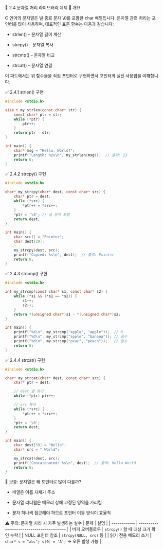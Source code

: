 🔹 2.4 문자열 처리 라이브러리 예제
📌 개요

C 언어의 문자열은 널 종료 문자 \0를 포함한 char 배열입니다.
문자열 관련 처리는 포인터를 많이 사용하며, 대표적인 표준 함수는 다음과 같습니다:

* strlen() – 문자열 길이 계산

* strcpy() – 문자열 복사

* strcmp() – 문자열 비교

* strcat() – 문자열 연결

이 파트에서는 위 함수들을 직접 포인터로 구현하면서 포인터의 실전 사용법을 이해합니다.

✅ 2.4.1 strlen() 구현
```C
#include <stdio.h>

size_t my_strlen(const char* str) {
    const char* ptr = str;
    while (*ptr) {
        ptr++;
    }
    return ptr - str;
}

int main() {
    char* msg = "Hello, World!";
    printf("Length: %zu\n", my_strlen(msg));  // 출력: 13
    return 0;
}
```
✅ 2.4.2 strcpy() 구현
```C
#include <stdio.h>

char* my_strcpy(char* dest, const char* src) {
    char* ptr = dest;
    while (*src) {
        *ptr++ = *src++;
    }
    *ptr = '\0'; // 널 문자 포함
    return dest;
}

int main() {
    char src[] = "Pointer";
    char dest[20];

    my_strcpy(dest, src);
    printf("Copied: %s\n", dest);  // 출력: Pointer
    return 0;
}
```
✅ 2.4.3 strcmp() 구현
```C
#include <stdio.h>

int my_strcmp(const char* s1, const char* s2) {
    while (*s1 && (*s1 == *s2)) {
        s1++;
        s2++;
    }
    return *(unsigned char*)s1 - *(unsigned char*)s2;
}

int main() {
    printf("%d\n", my_strcmp("apple", "apple"));  // 0
    printf("%d\n", my_strcmp("apple", "banana")); // 음수
    printf("%d\n", my_strcmp("pear", "peach"));   // 양수
    return 0;
}
```
✅ 2.4.4 strcat() 구현
```C
#include <stdio.h>

char* my_strcat(char* dest, const char* src) {
    char* ptr = dest;

    // dest 끝 찾기
    while (*ptr) ptr++;

    // src 복사
    while (*src) {
        *ptr++ = *src++;
    }
    *ptr = '\0';
    return dest;
}

int main() {
    char dest[50] = "Hello";
    char* src = " World";

    my_strcat(dest, src);
    printf("Concatenated: %s\n", dest);  // 출력: Hello World
    return 0;
}
```
🧠 보충: 문자열은 왜 포인터로 많이 다룰까?

* 배열은 이름 자체가 주소

* 문자열 리터럴은 메모리 상에 고정된 영역을 가리킴

* 문자 하나씩 접근해야 하므로 포인터 이동 방식이 효율적

⚠️ 주의: 문자열 처리 시 자주 발생하는 실수
| 문제           | 설명                                        |
| ------------ | ----------------------------------------- |
| 버퍼 오버플로우     | `strcpy()` 할 때 대상 크기 확인 누락                |
| NULL 포인터 참조  | `strcpy(NULL, src)` 등                     |
| 읽기 전용 메모리 쓰기 | `char* s = "abc"; s[0] = 'A';` → 오류 발생 가능 |
